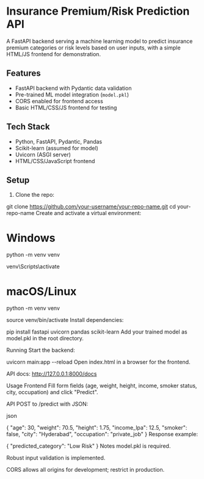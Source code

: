 # Insurance Premium/Risk Prediction API

A FastAPI backend serving a machine learning model to predict insurance premium categories or risk levels based on user inputs, with a simple HTML/JS frontend for demonstration.

## Features
- FastAPI backend with Pydantic data validation
- Pre-trained ML model integration (`model.pkl`)
- CORS enabled for frontend access
- Basic HTML/CSS/JS frontend for testing

## Tech Stack
- Python, FastAPI, Pydantic, Pandas
- Scikit-learn (assumed for model)
- Uvicorn (ASGI server)
- HTML/CSS/JavaScript frontend




## Setup

1. Clone the repo:

git clone https://github.com/your-username/your-repo-name.git
cd your-repo-name
Create and activate a virtual environment:


# Windows
python -m venv venv

venv\Scripts\activate
# macOS/Linux
python -m venv venv

source venv/bin/activate
Install dependencies:


pip install fastapi uvicorn pandas scikit-learn
Add your trained model as model.pkl in the root directory.

Running
Start the backend:


uvicorn main:app --reload
Open index.html in a browser for the frontend.

API docs: http://127.0.0.1:8000/docs

Usage
Frontend
Fill form fields (age, weight, height, income, smoker status, city, occupation) and click "Predict".

API
POST to /predict with JSON:

json

{
  "age": 30,
  "weight": 70.5,
  "height": 1.75,
  "income_lpa": 12.5,
  "smoker": false,
  "city": "Hyderabad",
  "occupation": "private_job"
}
Response example:


{
  "predicted_category": "Low Risk"
}
Notes
model.pkl is required.

Robust input validation is implemented.

CORS allows all origins for development; restrict in production.

